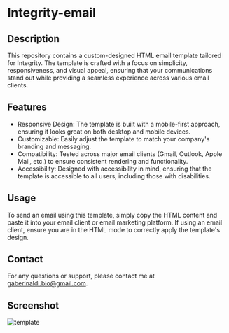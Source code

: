 # Integrity-email

## Description 

This repository contains a custom-designed HTML email template tailored for Integrity. The template is crafted with a focus on simplicity, responsiveness, and visual appeal, ensuring that your communications stand out while providing a seamless experience across various email clients.

## Features 

- Responsive Design: The template is built with a mobile-first approach, ensuring it looks great on both desktop and mobile devices.
- Customizable: Easily adjust the template to match your company's branding and messaging.
- Compatibility: Tested across major email clients (Gmail, Outlook, Apple Mail, etc.) to ensure consistent rendering and functionality.
- Accessibility: Designed with accessibility in mind, ensuring that the template is accessible to all users, including those with disabilities.

## Usage

To send an email using this template, simply copy the HTML content and paste it into your email client or email marketing platform. If using an email client, ensure you are in the HTML mode to correctly apply the template's design.

## Contact 

For any questions or support, please contact me at gaberinaldi.bio@gmail.com.

## Screenshot 

![template](https://github.com/gaberinaldi/Integrity-email/assets/126215578/5df15111-0681-40f8-b7f8-5d23385b5a1c)
